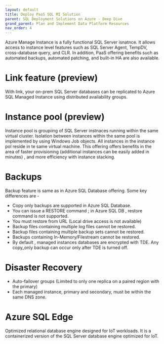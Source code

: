 ```yaml
---
layout: default
title: Deploy PaaS SQL MI Solution
parent: SQL Deployment Solutions on Azure - Deep Dive
grand_parent: Plan and Implement Data Platform Resources
nav_order: 4
---
```


Azure Manage Instance is a fully functional SQL Server isnatnce. It allows access to instance level features such as SQL Server Agent, TempDV, cross-database query, and CLR. In addition, PaaS offering benefits such as automated backups, automated patching, and built-in HA are also available.

# Link feature (preview)

  With link, your on-prem SQL Server databases can be replicated to Azure SQL Managed Instance using distributed availability groups. 

# Instance pool (preview)

  Instance pool is groupiing of SQL Server instnaces running within the same virtual cluster. Isolation between instances within the same pool is implemented by using Windows Job objects. All instances in the instance pol reside in te same virtual machine. This offering offers benefits in the area of faster provisioning (additional instances can be easily added in minutes) , and more efficiency with instance stacking. 
  
# Backups

Backup feature is same as in Azure SQL Database offering. Some key differences are -

* Copy only backups are supported in Azure SQL Database.
* You can issue a RESTORE command ; in Azure SQL DB , restore command is not supported.
* You must restore from URL (Local drive access is not available)
* Backup files containing multiple log files cannot be restored.
* Backup files containing multiple backup sets cannot be restored.
* Backups containing In-Memory/Filestream cannot be restored.
* By default , managed instances databases are encrypted with TDE. Any copy_only backup can occur only after TDE is turned off.

# Disaster Recovery

* Auto-failover groups (Limited to only one replica on a paired region with the primary)
* Each managed instance, primary and secondary, must be within the same DNS zone.

# Azure SQL Edge

Optimized relational database engine designed for IoT workloads. It is a containerized version of the SQL Server database engine optimized for IoT. 
  
